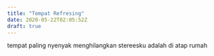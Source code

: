 ```yaml
---
title: "Tempat Refresing"
date: 2020-05-22T02:05:52Z
draft: true
---
```


tempat paling nyenyak menghilangkan stereesku adalah di atap rumah
